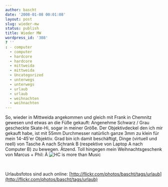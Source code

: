 ```yaml
---
author: bascht
date: '2008-01-08 00:01:08'
layout: post
slug: wieder-mw
status: publish
title: Wieder MW
wordpress_id: '308'
? ''
: - computer
  - computer
  - hardcore
  - hardcore
  - mittweida
  - mittweida
  - Uncategorized
  - unterwegs
  - unterwegs
  - urlaub
  - urlaub
  - weihnachten
  - weihnachten
---
```


So, wieder in Mittweida angekommen und gleich mit Frank in Chemnitz
gewesen und etwas an die Füße gekauft: Angenehme Schwarz / Grau
gescheckte Skate-Hi, sogar in meiner Größe. Der Objektivdeckel den
ich mir gekauft habe, ist mit 55mm Durchmesser natürlich ganze 3mm
zu klein für mein 14-45'er Objektiv. Grad bin ich damit
beschäftigt, Dinge (virtuell und reell) von Tasche A nach Schrank B
(respektive von Laptop A nach Computer B) zu bewegen. Ätzend. Toll
hingegen mein Weihnachtsgeschenk von Marcus + Phil:
Â
![HC is more than Music](http://www.bascht.com/uploads/2008/01/hcimtm.jpg)

 

Urlaubsfotos sind auch online:
[http://flickr.com/photos/bascht/tags/urlaub](http://flickr.com/photos/bascht/tags/urlaub)



